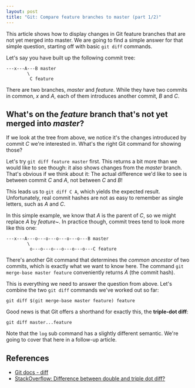 ```yaml
---
layout: post
title: "Git: Compare feature branches to master (part 1/2)"
---
```


This article shows how to display changes in Git feature branches that are not yet merged into master.
We are going to find a simple answer for that simple question, starting off with basic `git diff` commands.

Let's say you have built up the following commit tree:
```
---x---A---B master
        \
         C feature
```
There are two branches, *master* and *feature*. While they have two commits in common, *x* and *A*, each of them introduces another commit, *B* and *C*.

## What's on the *feature* branch that's not yet merged into *master*?

If we look at the tree from above, we notice it's the changes introduced by commit *C* we're interested in.
What's the right Git command for showing those?

Let's try `git diff feature master` first. This returns a bit more than we would like to see though: it also shows changes from the *master* branch.
That's obvious if we think about it: The actual difference we'd like to see is between commit *C* and *A*, not between *C* and *B*!

This leads us to `git diff C A`, which yields the expected result. Unfortunately, real commit hashes are not as easy to remember as single letters, such as *A* and *C*.

In this simple example, we know that *A* is the parent of *C*, so we might replace *A* by *feature~*.
In practice though, commit trees tend to look more like this one:

```
---x---A---o---o---o---o---o---B master
        \
         o---o---o---o---o---o---C feature
```

There's another Git command that determines the *common ancestor* of two commits, which is exactly what we want to know here.
The command `git merge-base master feature` conveniently returns *A* (the commit hash).

This is everything we need to answer the question from above. Let's combine the two `git diff` commands we've worked out so far:
```
git diff $(git merge-base master feature) feature
```

Good news is that Git offers a shorthand for exactly this, the **triple-dot diff**:
```
git diff master...feature
```

Note that the `log` sub command has a slightly different semantic. We're going to cover that here in a follow-up article. 

## References
- [Git docs - diff](https://git-scm.com/docs/git-diff)
- [StackOverflow: Difference between double and triple dot diff?](https://stackoverflow.com/questions/462974/what-are-the-differences-between-double-dot-and-triple-dot-in-git-com)
